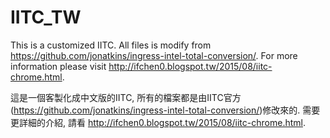 # IITC_TW
This is a customized IITC.
All files is modify from https://github.com/jonatkins/ingress-intel-total-conversion/.
For more information please visit http://ifchen0.blogspot.tw/2015/08/iitc-chrome.html.

這是一個客製化成中文版的IITC, 所有的檔案都是由IITC官方(https://github.com/jonatkins/ingress-intel-total-conversion/)修改來的.
需要更詳細的介紹, 請看 http://ifchen0.blogspot.tw/2015/08/iitc-chrome.html.
